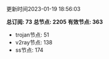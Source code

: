 更新时间2023-01-19 18:56:03

**总订阅: 73**
**总节点: 2205**
**有效节点: 363**
- trojan节点: 51
- v2ray节点: 138
- ss节点: 174
